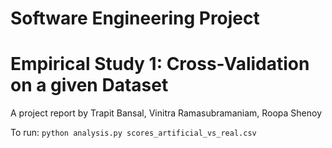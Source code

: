 # Software Engineering Project
# Empirical Study 1: Cross-Validation on a given Dataset
A project report by Trapit Bansal, Vinitra Ramasubramaniam, Roopa Shenoy

To run:
`python analysis.py scores_artificial_vs_real.csv`
